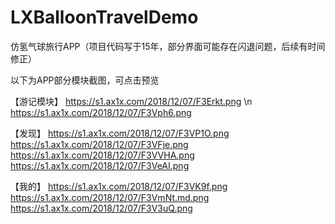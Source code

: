 # LXBalloonTravelDemo

仿氢气球旅行APP（项目代码写于15年，部分界面可能存在闪退问题，后续有时间修正）

以下为APP部分模块截图，可点击预览

【游记模块】
https://s1.ax1x.com/2018/12/07/F3Erkt.png
\n
https://s1.ax1x.com/2018/12/07/F3Vph6.png

【发现】
https://s1.ax1x.com/2018/12/07/F3VP1O.png
https://s1.ax1x.com/2018/12/07/F3VFje.png
https://s1.ax1x.com/2018/12/07/F3VVHA.png
https://s1.ax1x.com/2018/12/07/F3VeAI.png

【我的】
https://s1.ax1x.com/2018/12/07/F3VK9f.png
https://s1.ax1x.com/2018/12/07/F3VmNt.md.png
https://s1.ax1x.com/2018/12/07/F3V3uQ.png

